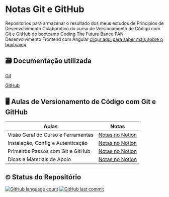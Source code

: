 # Notas Git e GitHub

Repositorios para armazenar o resultado dos meus estudos de Princípios de Desenvolvimento Colaborativo do curso de Versionamento de Código com Git e GitHub do bootcamp Coding The Future Banco PAN - Desenvolvimento Frontend com Angular [cliqur aqui para saber mais sobre o bootcamp](https://web.dio.me/track/coding-future-banco-pan-desenvolvimento-frontend-com-angular?tab=about).

## 🗃 Documentação utilizada
[Git](https://git-scm.com/docs)

[GitHub](https://docs.github.com/pt)

## 🖥 Aulas de Versionamento de Código com Git e GitHub

|Aulas |Notas|
|-----|-----|
|Visão Geral do Curso e Ferramentas|[Notas no Notion](file:///C:/Users/angel/OneDrive/Área%20de%20Trabalho/git%20e%20github/Primeiros%20Passos%20com%20Git%20e%20GitHub%201a8c351c51ad498ea3e5d5bba21e2239.pdf)|
|Instalação, Config e Autenticação|[Notas no Notion](https://www.notion.so/Contribuindo-em-um-Projeto-Open-Source-no-GitHub-61d89ba60dad4f18a1f748e2997802f8?pvs=4)|
|Primeiros Passos com Git e GitHub|[Notas no Notion](https://www.notion.so/Contribuindo-em-um-Projeto-Open-Source-no-GitHub-61d89ba60dad4f18a1f748e2997802f8?pvs=4)|
|Dicas e Materiais de Apoio|[Notas no Notion](https://www.notion.so/Contribuindo-em-um-Projeto-Open-Source-no-GitHub-61d89ba60dad4f18a1f748e2997802f8?pvs=4)|


## ⏲ Status do Repositório

[![GitHub language count](https://img.shields.io/github/languages/count/angelicaccampos/Primeiros-Passos-com-JavaScript)](https://github.com/angelicaccampos/Estudos-de-git-e-github.git)
[![GitHub last commit](https://img.shields.io/github/last-commit/angelicaccampos/Primeiros-Passos-com-JavaScript)](https://github.com/angelicaccampos/Estudos-de-git-e-github.git)
